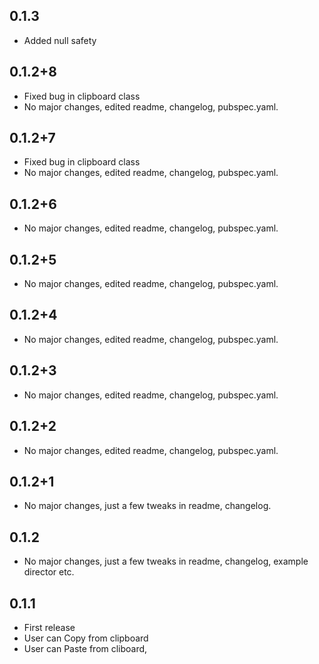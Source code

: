 ## 0.1.3

* Added null safety


## 0.1.2+8

* Fixed bug in clipboard class
* No major changes, edited readme, changelog, pubspec.yaml.

## 0.1.2+7

* Fixed bug in clipboard class
* No major changes, edited readme, changelog, pubspec.yaml.

## 0.1.2+6

* No major changes, edited readme, changelog, pubspec.yaml.

## 0.1.2+5

* No major changes, edited readme, changelog, pubspec.yaml.

## 0.1.2+4

* No major changes, edited readme, changelog, pubspec.yaml.

## 0.1.2+3

* No major changes, edited readme, changelog, pubspec.yaml.

## 0.1.2+2

* No major changes, edited readme, changelog, pubspec.yaml.

## 0.1.2+1

* No major changes, just a few tweaks in readme, changelog.


## 0.1.2

* No major changes, just a few tweaks in readme, changelog, example director etc.

## 0.1.1

* First release
* User can Copy from clipboard
* User can Paste from cliboard,